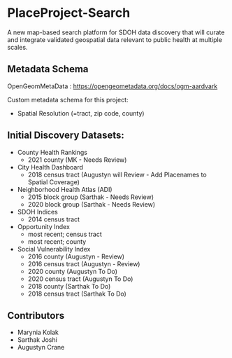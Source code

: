 # PlaceProject-Search
A new map-based search platform for SDOH data discovery that will curate and integrate validated geospatial data relevant to public health at multiple scales.

## Metadata Schema

OpenGeomMetaData : https://opengeometadata.org/docs/ogm-aardvark

Custom metadata schema for this project:
- Spatial Resolution (=tract, zip code, county)

## Initial Discovery Datasets:

- County Health Rankings 
    - 2021 county (MK - Needs Review)
- City Health Dashboard
    - 2018 census tract (Augustyn will Review - Add Placenames to Spatial Coverage)
- Neighborhood Health Atlas (ADI)
    - 2015 block group (Sarthak - Needs Review)
    - 2020 block group (Sarthak - Needs Review)
- SDOH Indices
    - 2014 census tract
- Opportunity Index
    - most recent; census tract
    - most recent; county
- Social Vulnerability Index
    - 2016 county (Augustyn -  Review)
    - 2016 census tract (Augustyn -  Review)
    - 2020 county (Augustyn To Do)
    - 2020 census tract (Augustyn To Do)
    - 2018 county (Sarthak To Do)
    - 2018 census tract (Sarthak To Do)

##  Contributors

- Marynia Kolak
- Sarthak Joshi
- Augustyn Crane
